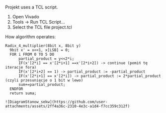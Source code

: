 Projekt uses a TCL script.
1. Open Vivado
2. Tools -> Run TCL Script...
3. Select the TCL file project.tcl

How algorithm operates:

```text
Radix_4_multiplier(8bit x, 8bit y)
  9bit x' = x<<1, x[LSB] = 0;
  FOR i FROM 0 TO 5 DO
      partial_product = y<<2*i;
      IF(x'[2*i] == x'[2*i+1] ==x'[2*i+2]) -> continue (pomiń tę iteracje fora)
      IF(x'[2*i+2] == 1) -> partial_product := -partial_product
      IF(x'[2*i+1] == x'[2*i]) -> partial_product := 2*partial_product (czyli przesunięcie o 1 bit w lewo)
      sum+=partial_product;
  ENDFOR
  return suma;

![DiagramStanow_sekw](https://github.com/user-attachments/assets/2ff4a36c-2310-4e3c-a1d4-f7cc359c312f)
